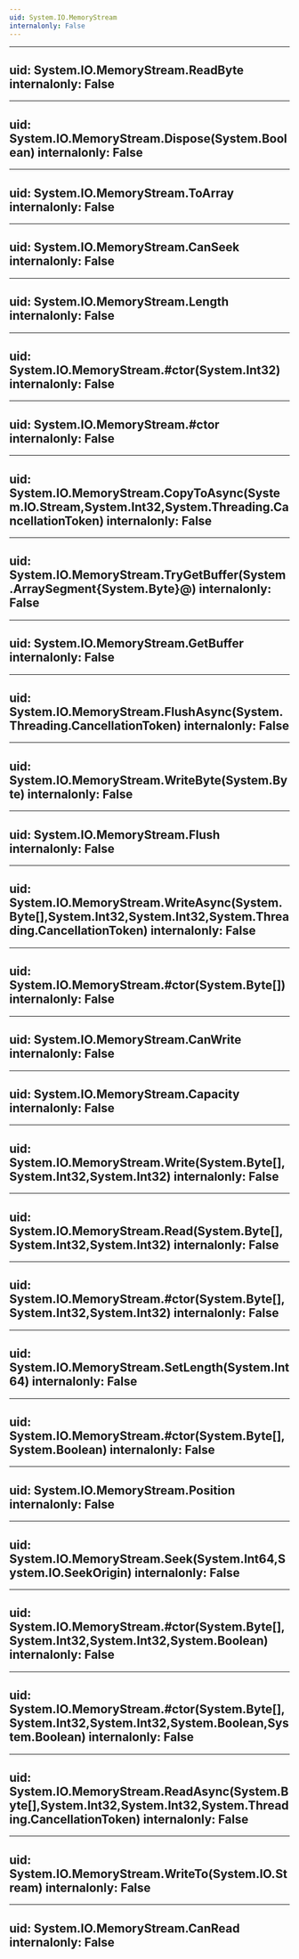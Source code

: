 ```yaml
---
uid: System.IO.MemoryStream
internalonly: False
---
```


---
uid: System.IO.MemoryStream.ReadByte
internalonly: False
---

---
uid: System.IO.MemoryStream.Dispose(System.Boolean)
internalonly: False
---

---
uid: System.IO.MemoryStream.ToArray
internalonly: False
---

---
uid: System.IO.MemoryStream.CanSeek
internalonly: False
---

---
uid: System.IO.MemoryStream.Length
internalonly: False
---

---
uid: System.IO.MemoryStream.#ctor(System.Int32)
internalonly: False
---

---
uid: System.IO.MemoryStream.#ctor
internalonly: False
---

---
uid: System.IO.MemoryStream.CopyToAsync(System.IO.Stream,System.Int32,System.Threading.CancellationToken)
internalonly: False
---

---
uid: System.IO.MemoryStream.TryGetBuffer(System.ArraySegment{System.Byte}@)
internalonly: False
---

---
uid: System.IO.MemoryStream.GetBuffer
internalonly: False
---

---
uid: System.IO.MemoryStream.FlushAsync(System.Threading.CancellationToken)
internalonly: False
---

---
uid: System.IO.MemoryStream.WriteByte(System.Byte)
internalonly: False
---

---
uid: System.IO.MemoryStream.Flush
internalonly: False
---

---
uid: System.IO.MemoryStream.WriteAsync(System.Byte[],System.Int32,System.Int32,System.Threading.CancellationToken)
internalonly: False
---

---
uid: System.IO.MemoryStream.#ctor(System.Byte[])
internalonly: False
---

---
uid: System.IO.MemoryStream.CanWrite
internalonly: False
---

---
uid: System.IO.MemoryStream.Capacity
internalonly: False
---

---
uid: System.IO.MemoryStream.Write(System.Byte[],System.Int32,System.Int32)
internalonly: False
---

---
uid: System.IO.MemoryStream.Read(System.Byte[],System.Int32,System.Int32)
internalonly: False
---

---
uid: System.IO.MemoryStream.#ctor(System.Byte[],System.Int32,System.Int32)
internalonly: False
---

---
uid: System.IO.MemoryStream.SetLength(System.Int64)
internalonly: False
---

---
uid: System.IO.MemoryStream.#ctor(System.Byte[],System.Boolean)
internalonly: False
---

---
uid: System.IO.MemoryStream.Position
internalonly: False
---

---
uid: System.IO.MemoryStream.Seek(System.Int64,System.IO.SeekOrigin)
internalonly: False
---

---
uid: System.IO.MemoryStream.#ctor(System.Byte[],System.Int32,System.Int32,System.Boolean)
internalonly: False
---

---
uid: System.IO.MemoryStream.#ctor(System.Byte[],System.Int32,System.Int32,System.Boolean,System.Boolean)
internalonly: False
---

---
uid: System.IO.MemoryStream.ReadAsync(System.Byte[],System.Int32,System.Int32,System.Threading.CancellationToken)
internalonly: False
---

---
uid: System.IO.MemoryStream.WriteTo(System.IO.Stream)
internalonly: False
---

---
uid: System.IO.MemoryStream.CanRead
internalonly: False
---
